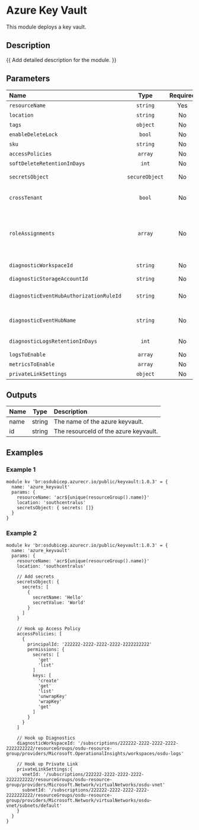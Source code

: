# Azure Key Vault

This module deploys a key vault.

## Description

{{ Add detailed description for the module. }}

## Parameters

| Name                                    | Type           | Required | Description                                                                                                                                                                                                                                                                   |
| :-------------------------------------- | :------------: | :------: | :---------------------------------------------------------------------------------------------------------------------------------------------------------------------------------------------------------------------------------------------------------------------------- |
| `resourceName`                          | `string`       | Yes      | Used to name all resources                                                                                                                                                                                                                                                    |
| `location`                              | `string`       | No       | Resource Location.                                                                                                                                                                                                                                                            |
| `tags`                                  | `object`       | No       | Tags.                                                                                                                                                                                                                                                                         |
| `enableDeleteLock`                      | `bool`         | No       | Enable lock to prevent accidental deletion                                                                                                                                                                                                                                    |
| `sku`                                   | `string`       | No       | Key Vault SKU.                                                                                                                                                                                                                                                                |
| `accessPolicies`                        | `array`        | No       | Specify Access Policies to Enable (Optional).                                                                                                                                                                                                                                 |
| `softDeleteRetentionInDays`             | `int`          | No       | Key Vault Retention Days.                                                                                                                                                                                                                                                     |
| `secretsObject`                         | `secureObject` | No       | Specifies all secrets {"secretName":"","secretValue":""} wrapped in a secure object.                                                                                                                                                                                          |
| `crossTenant`                           | `bool`         | No       | Optional. Indicates if the module is used in a cross tenant scenario. If true, a resourceId must be provided in the role assignment's principal object.                                                                                                                       |
| `roleAssignments`                       | `array`        | No       | Optional. Array of objects that describe RBAC permissions, format { roleDefinitionResourceId (string), principalId (string), principalType (enum), enabled (bool) }. Ref: https://docs.microsoft.com/en-us/azure/templates/microsoft.authorization/roleassignments?tabs=bicep |
| `diagnosticWorkspaceId`                 | `string`       | No       | Optional. Resource ID of the diagnostic log analytics workspace.                                                                                                                                                                                                              |
| `diagnosticStorageAccountId`            | `string`       | No       | Optional. Resource ID of the diagnostic storage account.                                                                                                                                                                                                                      |
| `diagnosticEventHubAuthorizationRuleId` | `string`       | No       | Optional. Resource ID of the diagnostic event hub authorization rule for the Event Hubs namespace in which the event hub should be created or streamed to.                                                                                                                    |
| `diagnosticEventHubName`                | `string`       | No       | Optional. Name of the diagnostic event hub within the namespace to which logs are streamed. Without this, an event hub is created for each log category.                                                                                                                      |
| `diagnosticLogsRetentionInDays`         | `int`          | No       | Optional. Specifies the number of days that logs will be kept for; a value of 0 will retain data indefinitely.                                                                                                                                                                |
| `logsToEnable`                          | `array`        | No       | Optional. The name of logs that will be streamed.                                                                                                                                                                                                                             |
| `metricsToEnable`                       | `array`        | No       | Optional. The name of metrics that will be streamed.                                                                                                                                                                                                                          |
| `privateLinkSettings`                   | `object`       | No       | Settings Required to Enable Private Link                                                                                                                                                                                                                                      |

## Outputs

| Name | Type   | Description                           |
| :--- | :----: | :------------------------------------ |
| name | string | The name of the azure keyvault.       |
| id   | string | The resourceId of the azure keyvault. |

## Examples

### Example 1

```bicep
module kv 'br:osdubicep.azurecr.io/public/keyvault:1.0.3' = {
  name: 'azure_keyvault'
  params: {
    resourceName: 'acr${unique(resourceGroup().name)}'
    location: 'southcentralus'
    secretsObject: { secrets: []}
  }
}
```

### Example 2

```bicep
module kv 'br:osdubicep.azurecr.io/public/keyvault:1.0.3' = {
  name: 'azure_keyvault'
  params: {
    resourceName: 'acr${unique(resourceGroup().name)}'
    location: 'southcentralus'
    
    // Add secrets
    secretsObject: {
      secrets: [
        {
          secretName: 'Hello'
          secretValue: 'World'
        }
      ]
    }

    // Hook up Access Policy
    accessPolicies: [
      {
        principalId: '222222-2222-2222-2222-2222222222'
        permissions: {
          secrets: [
            'get'
            'list'
          ]
          keys: [
            'create'
            'get'
            'list'
            'unwrapKey'
            'wrapKey'
            'get'
          ]
        }
      }
    ]

    // Hook up Diagnostics
    diagnosticWorkspaceId: '/subscriptions/222222-2222-2222-2222-2222222222/resourceGroups/osdu-resource-group/providers/Microsoft.OperationalInsights/workspaces/osdu-logs'

    // Hook up Private Link
    privateLinkSettings:{
      vnetId: '/subscriptions/222222-2222-2222-2222-2222222222/resourceGroups/osdu-resource-group/providers/Microsoft.Network/virtualNetworks/osdu-vnet'
      subnetId: '/subscriptions/222222-2222-2222-2222-2222222222/resourceGroups/osdu-resource-group/providers/Microsoft.Network/virtualNetworks/osdu-vnet/subnets/default'
    }
  }
}
```